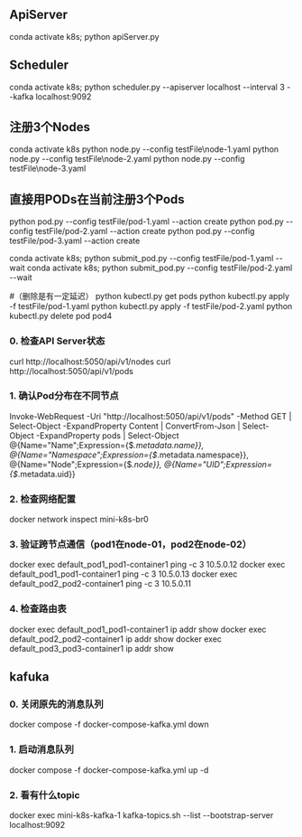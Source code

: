 ## ApiServer
conda activate k8s; python apiServer.py

## Scheduler
<!-- conda activate k8s; python scheduler.py --apiserver localhost --interval 3 -->
conda activate k8s; python scheduler.py --apiserver localhost --interval 3 --kafka localhost:9092

## 注册3个Nodes
conda activate k8s
python node.py --config testFile\node-1.yaml
python node.py --config testFile\node-2.yaml
python node.py --config testFile\node-3.yaml

## 直接用PODs在当前注册3个Pods
python pod.py --config testFile/pod-1.yaml --action create
python pod.py --config testFile/pod-2.yaml --action create
python pod.py --config testFile/pod-3.yaml --action create

conda activate k8s; python submit_pod.py --config testFile/pod-1.yaml --wait
conda activate k8s; python submit_pod.py --config testFile/pod-2.yaml --wait

#（删除是有一定延迟）
python kubectl.py get pods
python kubectl.py apply -f testFile/pod-1.yaml
python kubectl.py apply -f testFile/pod-2.yaml
python kubectl.py delete pod pod4 

### 0. 检查API Server状态
curl http://localhost:5050/api/v1/nodes
curl http://localhost:5050/api/v1/pods

### 1. 确认Pod分布在不同节点
Invoke-WebRequest -Uri "http://localhost:5050/api/v1/pods" -Method GET | Select-Object -ExpandProperty Content | ConvertFrom-Json | Select-Object -ExpandProperty pods | Select-Object @{Name="Name";Expression={$_.metadata.name}}, @{Name="Namespace";Expression={$_.metadata.namespace}}, @{Name="Node";Expression={$_.node}}, @{Name="UID";Expression={$_.metadata.uid}}

### 2. 检查网络配置
docker network inspect mini-k8s-br0

### 3. 验证跨节点通信（pod1在node-01，pod2在node-02）
docker exec default_pod1_pod1-container1 ping -c 3 10.5.0.12
docker exec default_pod1_pod1-container1 ping -c 3 10.5.0.13
docker exec default_pod2_pod2-container1 ping -c 3 10.5.0.11

### 4. 检查路由表
docker exec default_pod1_pod1-container1 ip addr show
docker exec default_pod2_pod2-container1 ip addr show
docker exec default_pod3_pod3-container1 ip addr show

## kafuka
### 0. 关闭原先的消息队列
docker compose -f docker-compose-kafka.yml down
### 1. 启动消息队列
docker compose -f docker-compose-kafka.yml up -d
### 2. 看有什么topic
docker exec mini-k8s-kafka-1 kafka-topics.sh --list --bootstrap-server localhost:9092